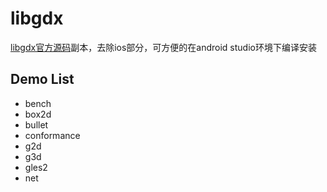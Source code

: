 # libgdx
[libgdx官方源码][1]副本，去除ios部分，可方便的在android studio环境下编译安装

## Demo List
 - bench
 - box2d
 - bullet
 - conformance
 - g2d
 - g3d
 - gles2
 - net

[1]:https://github.com/libgdx/libgdx
